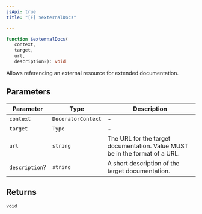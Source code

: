 ```yaml
---
jsApi: true
title: "[F] $externalDocs"

---
```

```ts
function $externalDocs(
   context, 
   target, 
   url, 
   description?): void
```

Allows referencing an external resource for extended documentation.

## Parameters

| Parameter | Type | Description |
| ------ | ------ | ------ |
| `context` | `DecoratorContext` | - |
| `target` | `Type` | - |
| `url` | `string` | The URL for the target documentation. Value MUST be in the format of a URL. |
| `description`? | `string` | A short description of the target documentation. |

## Returns

`void`
